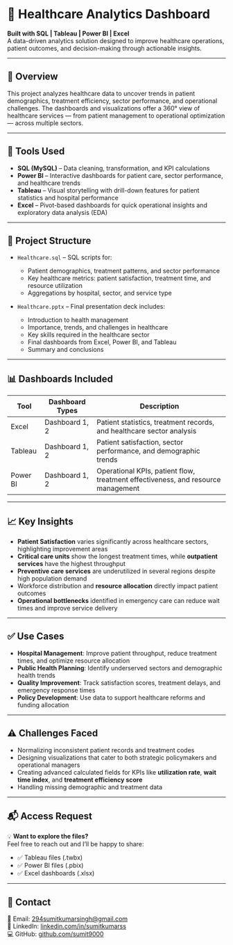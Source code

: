 # 🏥 Healthcare Analytics Dashboard  
**Built with SQL | Tableau | Power BI | Excel**  
A data-driven analytics solution designed to improve healthcare operations, patient outcomes, and decision-making through actionable insights.

---

## 📌 Overview

This project analyzes healthcare data to uncover trends in patient demographics, treatment efficiency, sector performance, and operational challenges. The dashboards and visualizations offer a 360° view of healthcare services — from patient management to operational optimization — across multiple sectors.

---

## 🧰 Tools Used

- **SQL (MySQL)** – Data cleaning, transformation, and KPI calculations  
- **Power BI** – Interactive dashboards for patient care, sector performance, and healthcare trends  
- **Tableau** – Visual storytelling with drill-down features for patient statistics and hospital performance  
- **Excel** – Pivot-based dashboards for quick operational insights and exploratory data analysis (EDA)

---

## 📂 Project Structure

- `Healthcare.sql` – SQL scripts for:
  - Patient demographics, treatment patterns, and sector performance  
  - Key healthcare metrics: patient satisfaction, treatment time, and resource utilization  
  - Aggregations by hospital, sector, and service type

- `Healthcare.pptx` – Final presentation deck includes:
  - Introduction to health management  
  - Importance, trends, and challenges in healthcare  
  - Key skills required in the healthcare sector  
  - Final dashboards from Excel, Power BI, and Tableau  
  - Summary and conclusions

---

## 📊 Dashboards Included

| Tool      | Dashboard Types   | Description |
|-----------|-------------------|-------------|
| Excel     | Dashboard 1, 2    | Patient statistics, treatment records, and healthcare sector analysis |
| Tableau   | Dashboard 1, 2    | Patient satisfaction, sector performance, and demographic trends |
| Power BI  | Dashboard 1, 2    | Operational KPIs, patient flow, treatment effectiveness, and resource management |

---

## 📈 Key Insights

- **Patient Satisfaction** varies significantly across healthcare sectors, highlighting improvement areas  
- **Critical care units** show the longest treatment times, while **outpatient services** have the highest throughput  
- **Preventive care services** are underutilized in several regions despite high population demand  
- Workforce distribution and **resource allocation** directly impact patient outcomes  
- **Operational bottlenecks** identified in emergency care can reduce wait times and improve service delivery

---

## ✅ Use Cases

- **Hospital Management**: Improve patient throughput, reduce treatment times, and optimize resource allocation  
- **Public Health Planning**: Identify underserved sectors and demographic health trends  
- **Quality Improvement**: Track satisfaction scores, treatment delays, and emergency response times  
- **Policy Development**: Use data to support healthcare reforms and funding allocation

---

## ⚠️ Challenges Faced

- Normalizing inconsistent patient records and treatment codes  
- Designing visualizations that cater to both strategic policymakers and operational managers  
- Creating advanced calculated fields for KPIs like **utilization rate**, **wait time index**, and **treatment efficiency score**  
- Handling missing demographic and treatment data

---

## 📬 Access Request

💡 **Want to explore the files?**  
Feel free to reach out and I’ll be happy to share:

- ✅ Tableau files (.twbx)  
- ✅ Power BI files (.pbix)  
- ✅ Excel dashboards (.xlsx)

---

## 📎 Contact

📧 Email: [294sumitkumarsingh@gmail.com](mailto:294sumitkumarsingh@gmail.com)  
🔗 LinkedIn: [linkedin.com/in/sumitkumarss](https://www.linkedin.com/in/sumitkumarss)  
💻 GitHub: [github.com/sumit9000](https://github.com/sumit9000)
